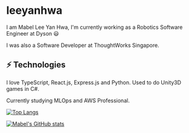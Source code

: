 # leeyanhwa

I am Mabel Lee Yan Hwa, I'm currently working as a Robotics Software Engineer at Dyson 😃 

I was also a Software Developer at ThoughtWorks Singapore.

## ⚡ Technologies

I love TypeScript, React.js, Express.js and Python. Used to do Unity3D games in C#.

Currently studying MLOps and AWS Professional.

[![Top Langs](https://github-readme-stats.vercel.app/api/top-langs/?username=leeyh20)](https://github.com/anuraghazra/github-readme-stats)

[![Mabel's GitHub stats](https://github-readme-stats.vercel.app/api?username=leeyh20)](https://github.com/anuraghazra/github-readme-stats)

